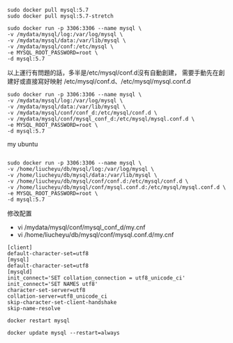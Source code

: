 
```
sudo docker pull mysql:5.7
sudo docker pull mysql:5.7-stretch
```

```
sudo docker run -p 3306:3306 --name mysql \
-v /mydata/mysql/log:/var/log/mysql \
-v /mydata/mysql/data:/var/lib/mysql \
-v /mydata/mysql/conf:/etc/mysql \
-e MYSQL_ROOT_PASSWORD=root \
-d mysql:5.7
```


以上運行有問題的話，多半是/etc/mysql/conf.d沒有自動創建，
需要手動先在創建好或直接寫好映射 /etc/mysql/conf.d、/etc/mysql/mysql.conf.d
```
sudo docker run -p 3306:3306 --name mysql \
-v /mydata/mysql/log:/var/log/mysql \
-v /mydata/mysql/data:/var/lib/mysql \
-v /mydata/mysql/conf/conf_d:/etc/mysql/conf.d \
-v /mydata/mysql/conf/mysql_conf_d:/etc/mysql/mysql.conf.d \
-e MYSQL_ROOT_PASSWORD=root \
-d mysql:5.7
```

my ubuntu
```

sudo docker run -p 3306:3306 --name mysql \
-v /home/liucheyu/db/mysql/log:/var/log/mysql \
-v /home/liucheyu/db/mysql/data:/var/lib/mysql \
-v /home/liucheyu/db/mysql/conf/conf.d:/etc/mysql/conf.d \
-v /home/liucheyu/db/mysql/conf/mysql.conf.d:/etc/mysql/mysql.conf.d \
-e MYSQL_ROOT_PASSWORD=root \
-d mysql:5.7
```

修改配置
 - vi /mydata/mysql/conf/mysql_conf_d/my.cnf
 - vi /home/liucheyu/db/mysql/conf/mysql.conf.d/my.cnf
```
[client]
default-character-set=utf8
[mysql]
default-character-set=utf8
[mysqld]
init_connect='SET collation_connection = utf8_unicode_ci'
init_connect='SET NAMES utf8'
character-set-server=utf8
collation-server=utf8_unicode_ci
skip-character-set-client-handshake
skip-name-resolve
```

```
docker restart mysql

docker update mysql --restart=always
```